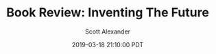 ---
layout: podcast
title: "Book Review: Inventing The Future"
author: Scott Alexander
description: https://slatestarcodex.com/2019/03/18/book-review-inventing-the-future/
date: 2019-03-18 21:10:00 PDT
length: 10040373
duration: 2510
guid: book-review-inventing-the-future
---